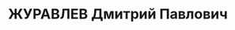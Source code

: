 ---
title: ЖУРАВЛЕВ Дмитрий Павлович
description: "1908 р., м. Чита, росіянин, з службовців, позапартійний, освіта вища,\
  \ заступник головного інженера рудника ім. Артема Кривбасу. \n  27.10.1937 р.звинувачений\
  \ у належності до к/рев. організації, розстріляний 28.10.1937 р. \n  Реабілітований\
  \ 30.04.1957 р."
---